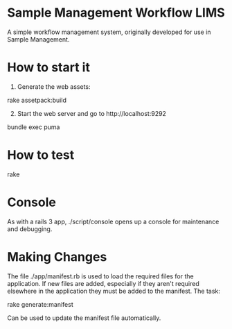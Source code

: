 Sample Management Workflow LIMS
================

A simple workflow management system, originally developed for use in Sample Management.


How to start it
===============

1) Generate the web assets:

rake assetpack:build

2) Start the web server and go to http://localhost:9292

bundle exec puma

How to test
================

rake

Console
================

As with a rails 3 app, ./script/console opens up a console for maintenance and debugging.

Making Changes
================

The file ./app/manifest.rb is used to load the required files for the application. If new files are added, especially if they aren't required elsewhere in the application they must be added to the manifest. The task:

rake generate:manifest

Can be used to update the manifest file automatically.

